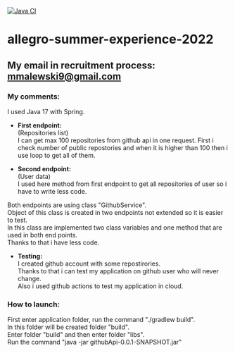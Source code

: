 [![Java CI](https://github.com/marcelmalewski/allegro-summer-experience-2022/actions/workflows/gradle.yml/badge.svg)](https://github.com/marcelmalewski/allegro-summer-experience-2022/actions/workflows/gradle.yml)

# allegro-summer-experience-2022
My email in recruitment process: mmalewski9@gmail.com
---
### My comments:
I used Java 17 with Spring.

* **First endpoint:**  
  (Repositories list)  
  I can get max 100 repositories from github api in one request.
  First i check number of public repostories and when it is higher than 100 then i use loop to get all of them.  
  
* **Second endpoint:**  
  (User data)  
  I used here method from first endpoint to get all repositories of user so i have to write less code.  

Both endpoints are using class "GithubService".  
Object of this class is created in two endpoints not extended so it is easier to test.  
In this class are implemented two class variables and one method that are used in both end points.  
Thanks to that i have less code.  

* **Testing:**  
  I created github account with some repostirories.  
  Thanks to that i can test my application on github user who will never change.  
  Also i used github actions to test my application in cloud.  

### How to launch:
First enter application folder, run the command "./gradlew build".  
In this folder will be created folder "build".  
Enter folder "build" and then enter folder "libs".  
Run the command "java -jar githubApi-0.0.1-SNAPSHOT.jar"  
